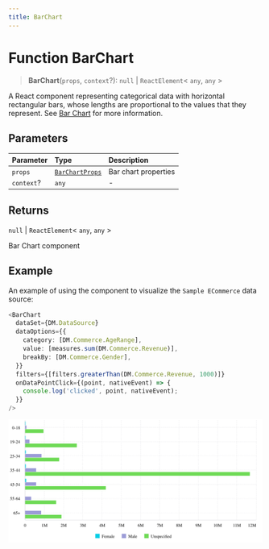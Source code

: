 ```yaml
---
title: BarChart
---
```


# Function BarChart

> **BarChart**(`props`, `context`?): `null` \| `ReactElement`\< `any`, `any` \>

A React component representing categorical data with horizontal rectangular bars,
whose lengths are proportional to the values that they represent.
See [Bar Chart](https://docs.sisense.com/main/SisenseLinux/bar-chart.htm) for more information.

## Parameters

| Parameter | Type | Description |
| :------ | :------ | :------ |
| `props` | [`BarChartProps`](../interfaces/interface.BarChartProps.md) | Bar chart properties |
| `context`? | `any` | - |

## Returns

`null` \| `ReactElement`\< `any`, `any` \>

Bar Chart component

## Example

An example of using the component to visualize the `Sample ECommerce` data source:
```ts
<BarChart
  dataSet={DM.DataSource}
  dataOptions={{
    category: [DM.Commerce.AgeRange],
    value: [measures.sum(DM.Commerce.Revenue)],
    breakBy: [DM.Commerce.Gender],
  }}
  filters={[filters.greaterThan(DM.Commerce.Revenue, 1000)]}
  onDataPointClick={(point, nativeEvent) => {
    console.log('clicked', point, nativeEvent);
  }}
/>
```

<img src="../../../img/bar-chart-example-1.png" width="800"/>
